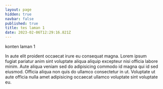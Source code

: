 ```yaml
---
layout: page
hidden: true
navbar: false
published: true
title: tes laman 1
date: 2023-02-06T12:29:16.821Z
---
```

konten laman 1

In aute elit proident occaecat irure eu consequat magna. Lorem ipsum fugiat pariatur anim sint voluptate aliqua aliquip excepteur nisi officia labore minim. Aute aliqua veniam sed do adipisicing commodo id magna qui id sed eiusmod. Officia aliqua non quis do ullamco consectetur in ut. Voluptate ut aute officia nulla amet adipisicing occaecat ullamco voluptate sint voluptate eu.
